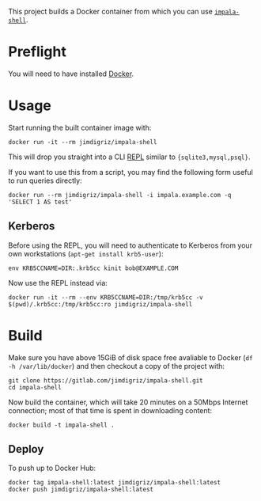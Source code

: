 This project builds a Docker container from which you can use [`impala-shell`](https://impala.apache.org/docs/build/html/topics/impala_impala_shell.html).

# Preflight

You will need to have installed [Docker](https://docs.docker.com/install/).

# Usage

Start running the built container image with:

    docker run -it --rm jimdigriz/impala-shell

This will drop you straight into a CLI [REPL](https://en.wikipedia.org/wiki/Read%E2%80%93eval%E2%80%93print_loop) similar to `{sqlite3,mysql,psql}`.

If you want to use this from a script, you may find the following form useful to run queries directly:

    docker run --rm jimdigriz/impala-shell -i impala.example.com -q 'SELECT 1 AS test'

## Kerberos

Before using the REPL, you will need to authenticate to Kerberos from your own workstations (`apt-get install krb5-user`):

    env KRB5CCNAME=DIR:.krb5cc kinit bob@EXAMPLE.COM

Now use the REPL instead via:

    docker run -it --rm --env KRB5CCNAME=DIR:/tmp/krb5cc -v $(pwd)/.krb5cc:/tmp/krb5cc:ro jimdigriz/impala-shell

# Build

Make sure you have above 15GiB of disk space free avaliable to Docker (`df -h /var/lib/docker`) and then checkout a copy of the project with:

    git clone https://gitlab.com/jimdigriz/impala-shell.git
    cd impala-shell

Now build the container, which will take 20 minutes on a 50Mbps Internet connection; most of that time is spent in downloading content:

    docker build -t impala-shell .

## Deploy

To push up to Docker Hub:

    docker tag impala-shell:latest jimdigriz/impala-shell:latest
    docker push jimdigriz/impala-shell:latest

